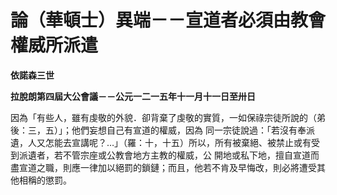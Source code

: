 # 論（華頓士）異端－－宣道者必須由教會權威所派遣


**依諾森三世**

**拉脫朗第四屆大公會議－－公元一二一五年十一月十一日至卅日**





因為「有些人，雖有虔敬的外貌．卻背棄了虔敬的實質，一如保祿宗徒所說的（弟後：三，五）」；他們妄想自己有宣道的權威，因為
同一宗徒說過：「若沒有奉派遺，人又怎能去宣講呢？…」（羅：十，十五）所以，所有被棄絕、被禁止或有受到派遺者，若不管宗座或公教會地方主教的權威，公
開地或私下地，擅自宣道而盡宣道之職，則應一律加以絕罰的鎖鏈；而且，他若不肯及早悔改，則必將遭受其他相稱的懲罰。

